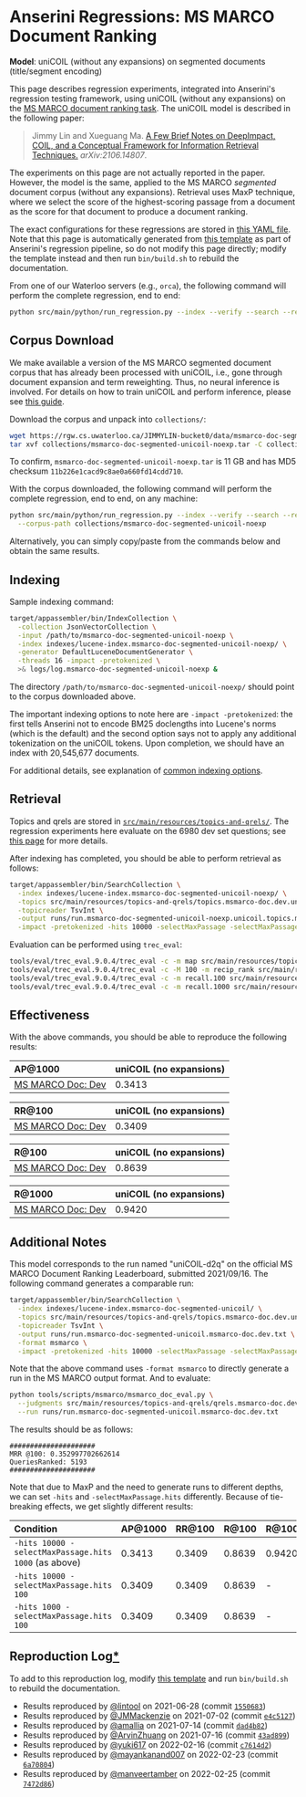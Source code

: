 # Anserini Regressions: MS MARCO Document Ranking

**Model**: uniCOIL (without any expansions) on segmented documents (title/segment encoding)

This page describes regression experiments, integrated into Anserini's regression testing framework, using uniCOIL (without any expansions) on the [MS MARCO document ranking task](https://github.com/microsoft/MSMARCO-Document-Ranking).
The uniCOIL model is described in the following paper:

> Jimmy Lin and Xueguang Ma. [A Few Brief Notes on DeepImpact, COIL, and a Conceptual Framework for Information Retrieval Techniques.](https://arxiv.org/abs/2106.14807) _arXiv:2106.14807_.

The experiments on this page are not actually reported in the paper.
However, the model is the same, applied to the MS MARCO _segmented_ document corpus (without any expansions).
Retrieval uses MaxP technique, where we select the score of the highest-scoring passage from a document as the score for that document to produce a document ranking.

The exact configurations for these regressions are stored in [this YAML file](../src/main/resources/regression/msmarco-doc-segmented-unicoil-noexp.yaml).
Note that this page is automatically generated from [this template](../src/main/resources/docgen/templates/msmarco-doc-segmented-unicoil-noexp.template) as part of Anserini's regression pipeline, so do not modify this page directly; modify the template instead and then run `bin/build.sh` to rebuild the documentation.

From one of our Waterloo servers (e.g., `orca`), the following command will perform the complete regression, end to end:

```bash
python src/main/python/run_regression.py --index --verify --search --regression msmarco-doc-segmented-unicoil-noexp
```

## Corpus Download

We make available a version of the MS MARCO segmented document corpus that has already been processed with uniCOIL, i.e., gone through document expansion and term reweighting.
Thus, no neural inference is involved.
For details on how to train uniCOIL and perform inference, please see [this guide](https://github.com/luyug/COIL/tree/main/uniCOIL).

Download the corpus and unpack into `collections/`:

```bash
wget https://rgw.cs.uwaterloo.ca/JIMMYLIN-bucket0/data/msmarco-doc-segmented-unicoil-noexp.tar -P collections/
tar xvf collections/msmarco-doc-segmented-unicoil-noexp.tar -C collections/
```

To confirm, `msmarco-doc-segmented-unicoil-noexp.tar` is 11 GB and has MD5 checksum `11b226e1cacd9c8ae0a660fd14cdd710`.

With the corpus downloaded, the following command will perform the complete regression, end to end, on any machine:

```bash
python src/main/python/run_regression.py --index --verify --search --regression msmarco-doc-segmented-unicoil-noexp \
  --corpus-path collections/msmarco-doc-segmented-unicoil-noexp
```

Alternatively, you can simply copy/paste from the commands below and obtain the same results.

## Indexing

Sample indexing command:

```bash
target/appassembler/bin/IndexCollection \
  -collection JsonVectorCollection \
  -input /path/to/msmarco-doc-segmented-unicoil-noexp \
  -index indexes/lucene-index.msmarco-doc-segmented-unicoil-noexp/ \
  -generator DefaultLuceneDocumentGenerator \
  -threads 16 -impact -pretokenized \
  >& logs/log.msmarco-doc-segmented-unicoil-noexp &
```

The directory `/path/to/msmarco-doc-segmented-unicoil-noexp/` should point to the corpus downloaded above.

The important indexing options to note here are `-impact -pretokenized`: the first tells Anserini not to encode BM25 doclengths into Lucene's norms (which is the default) and the second option says not to apply any additional tokenization on the uniCOIL tokens.
Upon completion, we should have an index with 20,545,677 documents.

For additional details, see explanation of [common indexing options](common-indexing-options.md).

## Retrieval

Topics and qrels are stored in [`src/main/resources/topics-and-qrels/`](../src/main/resources/topics-and-qrels/).
The regression experiments here evaluate on the 6980 dev set questions; see [this page](experiments-msmarco-passage.md) for more details.

After indexing has completed, you should be able to perform retrieval as follows:

```bash
target/appassembler/bin/SearchCollection \
  -index indexes/lucene-index.msmarco-doc-segmented-unicoil-noexp/ \
  -topics src/main/resources/topics-and-qrels/topics.msmarco-doc.dev.unicoil-noexp.tsv.gz \
  -topicreader TsvInt \
  -output runs/run.msmarco-doc-segmented-unicoil-noexp.unicoil.topics.msmarco-doc.dev.unicoil-noexp.txt \
  -impact -pretokenized -hits 10000 -selectMaxPassage -selectMaxPassage.delimiter "#" -selectMaxPassage.hits 1000 &
```

Evaluation can be performed using `trec_eval`:

```bash
tools/eval/trec_eval.9.0.4/trec_eval -c -m map src/main/resources/topics-and-qrels/qrels.msmarco-doc.dev.txt runs/run.msmarco-doc-segmented-unicoil-noexp.unicoil.topics.msmarco-doc.dev.unicoil-noexp.txt
tools/eval/trec_eval.9.0.4/trec_eval -c -M 100 -m recip_rank src/main/resources/topics-and-qrels/qrels.msmarco-doc.dev.txt runs/run.msmarco-doc-segmented-unicoil-noexp.unicoil.topics.msmarco-doc.dev.unicoil-noexp.txt
tools/eval/trec_eval.9.0.4/trec_eval -c -m recall.100 src/main/resources/topics-and-qrels/qrels.msmarco-doc.dev.txt runs/run.msmarco-doc-segmented-unicoil-noexp.unicoil.topics.msmarco-doc.dev.unicoil-noexp.txt
tools/eval/trec_eval.9.0.4/trec_eval -c -m recall.1000 src/main/resources/topics-and-qrels/qrels.msmarco-doc.dev.txt runs/run.msmarco-doc-segmented-unicoil-noexp.unicoil.topics.msmarco-doc.dev.unicoil-noexp.txt
```

## Effectiveness

With the above commands, you should be able to reproduce the following results:

| AP@1000                                                                                                      | uniCOIL (no expansions)|
|:-------------------------------------------------------------------------------------------------------------|-----------|
| [MS MARCO Doc: Dev](https://github.com/microsoft/MSMARCO-Document-Ranking)                                   | 0.3413    |


| RR@100                                                                                                       | uniCOIL (no expansions)|
|:-------------------------------------------------------------------------------------------------------------|-----------|
| [MS MARCO Doc: Dev](https://github.com/microsoft/MSMARCO-Document-Ranking)                                   | 0.3409    |


| R@100                                                                                                        | uniCOIL (no expansions)|
|:-------------------------------------------------------------------------------------------------------------|-----------|
| [MS MARCO Doc: Dev](https://github.com/microsoft/MSMARCO-Document-Ranking)                                   | 0.8639    |


| R@1000                                                                                                       | uniCOIL (no expansions)|
|:-------------------------------------------------------------------------------------------------------------|-----------|
| [MS MARCO Doc: Dev](https://github.com/microsoft/MSMARCO-Document-Ranking)                                   | 0.9420    |

## Additional Notes

This model corresponds to the run named "uniCOIL-d2q" on the official MS MARCO Document Ranking Leaderboard, submitted 2021/09/16.
The following command generates a comparable run:

```bash
target/appassembler/bin/SearchCollection \
  -index indexes/lucene-index.msmarco-doc-segmented-unicoil/ \
  -topics src/main/resources/topics-and-qrels/topics.msmarco-doc.dev.unicoil.tsv.gz \
  -topicreader TsvInt \
  -output runs/run.msmarco-doc-segmented-unicoil.msmarco-doc.dev.txt \
  -format msmarco \
  -impact -pretokenized -hits 10000 -selectMaxPassage -selectMaxPassage.delimiter "#" -selectMaxPassage.hits 100
```

Note that the above command uses `-format msmarco` to directly generate a run in the MS MARCO output format.
And to evaluate:

```bash
python tools/scripts/msmarco/msmarco_doc_eval.py \
  --judgments src/main/resources/topics-and-qrels/qrels.msmarco-doc.dev.txt \
  --run runs/run.msmarco-doc-segmented-unicoil.msmarco-doc.dev.txt
```

The results should be as follows:

```
#####################
MRR @100: 0.352997702662614
QueriesRanked: 5193
#####################
```

Note that due to MaxP and the need to generate runs to different depths, we can set `-hits` and `-selectMaxPassage.hits` differently.
Because of tie-breaking effects, we get slightly different results:

| Condition                                            | AP@1000 | RR@100 | R@100  | R@1000 | MS MARCO MRR @100   |
|:-----------------------------------------------------|:--------|:-------|:-------|:-------|:--------------------|
| `-hits 10000 -selectMaxPassage.hits 1000` (as above) | 0.3413  | 0.3409 | 0.8639 | 0.9420 | 0.34138671941993426 |
| `-hits 10000 -selectMaxPassage.hits 100`             | 0.3409  | 0.3409 | 0.8639 | -      | 0.3410112121151749  |
| `-hits 1000 -selectMaxPassage.hits 100`              | 0.3409  | 0.3409 | 0.8639 | -      | 0.3410112121151749  |

## Reproduction Log[*](reproducibility.md)

To add to this reproduction log, modify [this template](../src/main/resources/docgen/templates/msmarco-doc-segmented-unicoil-noexp.template) and run `bin/build.sh` to rebuild the documentation.

+ Results reproduced by [@lintool](https://github.com/lintool) on 2021-06-28 (commit [`1550683`](https://github.com/castorini/anserini/commit/1550683e41cefe89b7e67c0a5f0e147bc70dfcda))
+ Results reproduced by [@JMMackenzie](https://github.com/JMMackenzie) on 2021-07-02 (commit [`e4c5127`](https://github.com/castorini/anserini/commit/e4c51278d375ebad9aa2bf9bde66cab32260d6b4))
+ Results reproduced by [@amallia](https://github.com/amallia) on 2021-07-14 (commit [`dad4b82`](https://github.com/castorini/anserini/commit/dad4b82cba2d879ae20147b2abdd04564331ea6f))
+ Results reproduced by [@ArvinZhuang](https://github.com/ArvinZhuang) on 2021-07-16 (commit [`43ad899`](https://github.com/castorini/anserini/commit/43ad899337ac5e3b219d899bb218c4bcae18b1e6))
+ Results reproduced by [@yuki617](https://github.com/yuki617) on 2022-02-16 (commit [`c7614d2`](https://github.com/castorini/anserini/commit/c7614d212a8f7744b2e7071fd5819c058ab6a09c))
+ Results reproduced by [@mayankanand007](https://github.com/mayankanand007) on 2022-02-23 (commit [`6a70804`](https://github.com/castorini/anserini/commit/6a708047f71528f7d516c0dd45485204a36e6b1d))
+ Results reproduced by [@manveertamber](https://github.com/manveertamber) on 2022-02-25 (commit [`7472d86`](https://github.com/castorini/anserini/commit/7472d862c7311bc8bbd30655c940d6396e27c223))
